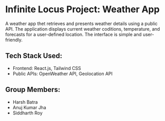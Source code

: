 # Infinite Locus Project: Weather App

A weather app thet retrieves and presents weather details using a public API. The application displays current weather coditions, temperature, and forecasts for a user-defined location. The interface is simple and user-friendly.

## Tech Stack Used:

- Frontend: React.js, Tailwind CSS
- Public APIs: OpenWeather API, Geolocation API

## Group Members:

- Harsh Batra
- Anuj Kumar Jha
- Siddharth Roy
